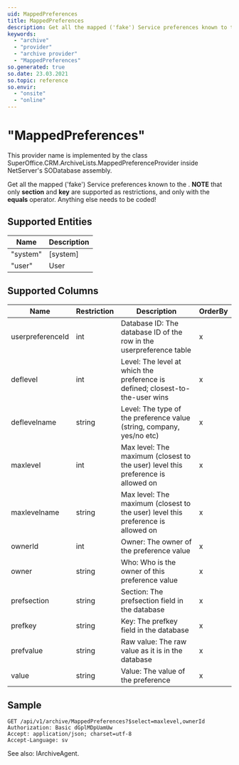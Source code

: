 ```yaml
---
uid: MappedPreferences
title: MappedPreferences
description: Get all the mapped ('fake') Service preferences known to the <see cref="T-SuperOffice.Data.ServicePreferenceMapper" />.
keywords:
  - "archive"
  - "provider"
  - "archive provider"
  - "MappedPreferences"
so.generated: true
so.date: 23.03.2021
so.topic: reference
so.envir:
  - "onsite"
  - "online"
---
```


# "MappedPreferences"

This provider name is implemented by the class <see cref="T:SuperOffice.CRM.ArchiveLists.MappedPreferenceProvider">SuperOffice.CRM.ArchiveLists.MappedPreferenceProvider</see> inside NetServer's SODatabase assembly.

Get all the mapped ('fake') Service preferences known to the <see cref="T:SuperOffice.Data.ServicePreferenceMapper" />.
<b>NOTE</b> that only <b>section</b> and <b>key</b> are supported as restrictions, and only with the <b>equals</b> operator.
Anything else needs to be coded!

## Supported Entities
| Name | Description |
| ---- | ----- |
|"system"|[system]|
|"user"|User|

## Supported Columns
| Name | Restriction | Description | OrderBy
| ---- | ----- | ------- | ------ |
|userpreferenceId|int|Database ID: The database ID of the row in the userpreference table| x |
|deflevel|int|Level: The level at which the preference is defined; closest-to-the-user wins| x |
|deflevelname|string|Level: The type of the preference value (string, company, yes/no etc)| x |
|maxlevel|int|Max level: The maximum (closest to the user) level this preference is allowed on| x |
|maxlevelname|string|Max level: The maximum (closest to the user) level this preference is allowed on| x |
|ownerId|int|Owner: The owner of the preference value| x |
|owner|string|Who: Who is the owner of this preference value| x |
|prefsection|string|Section: The prefsection field in the database| x |
|prefkey|string|Key: The prefkey field in the database| x |
|prefvalue|string|Raw value: The raw value as it is in the database| x |
|value|string|Value: The value of the preference| x |

## Sample

```http!
GET /api/v1/archive/MappedPreferences?$select=maxlevel,ownerId
Authorization: Basic dGplMDpUamUw
Accept: application/json; charset=utf-8
Accept-Language: sv

```



See also: <see cref="T:SuperOffice.CRM.Services.IArchiveAgent">IArchiveAgent</see>.</p>

